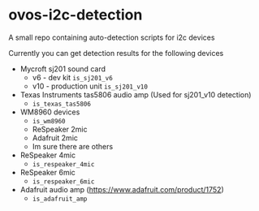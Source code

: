 # ovos-i2c-detection
A small repo containing auto-detection scripts for i2c devices

Currently you can get detection results for the following devices

* Mycroft sj201 sound card
  * v6 - dev kit  `is_sj201_v6`
  * v10 - production unit  `is_sj201_v10`
* Texas Instruments tas5806 audio amp  (Used for sj201_v10 detection)
  * `is_texas_tas5806`
* WM8960 devices
  * `is_wm8960`
  * ReSpeaker 2mic
  * Adafruit 2mic
  * Im sure there are others
* ReSpeaker 4mic
  * `is_respeaker_4mic`
* ReSpeaker 6mic
  * `is_respeaker_6mic`
* Adafruit audio amp (https://www.adafruit.com/product/1752)
  * `is_adafruit_amp`
